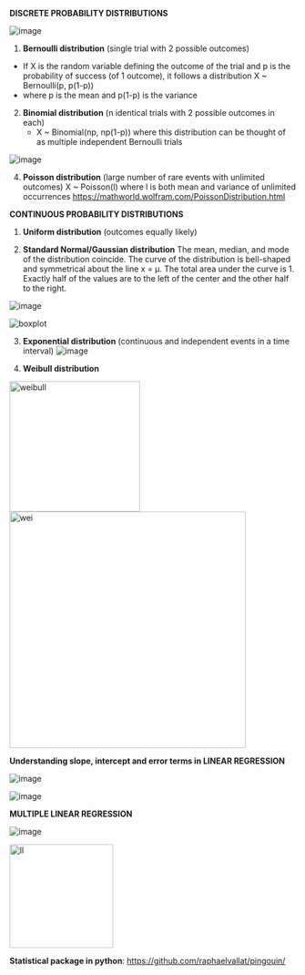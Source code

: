 
**DISCRETE PROBABILITY DISTRIBUTIONS**

![image](https://user-images.githubusercontent.com/101544669/172357459-389a7839-7983-4ee8-96a5-bebe7e50f1d0.png)
1) **Bernoulli distribution** (single trial with 2 possible outcomes)
 - If X is the random variable defining the outcome of the trial and p is the probability of success (of 1 outcome), it follows a distribution X ~ Bernoulli(p, p(1-p))
 - where p is the mean and p(1-p) is the variance
   
2) **Binomial distribution** (n identical trials with 2 possible outcomes in each)
   - X ~ Binomial(np, np(1-p))
     where this distribution can be thought of as multiple independent Bernoulli trials
       
![image](https://user-images.githubusercontent.com/101544669/172357617-c12a8dd8-f094-4220-a1af-7cccb4aca46e.png)

4) **Poisson distribution** (large number of rare events with unlimited outcomes)
	X ~ Poisson(l) where l is both mean and variance of unlimited occurrences
https://mathworld.wolfram.com/PoissonDistribution.html


**CONTINUOUS PROBABILITY DISTRIBUTIONS**

1) **Uniform distribution** (outcomes equally likely)

2) **Standard Normal/Gaussian distribution**
   The mean, median, and mode of the distribution coincide. The curve of the distribution is bell-shaped and symmetrical about the line x = μ. The total area under the curve is 1. Exactly half of the values are to the left of the center and the other half to the right.

![image](https://user-images.githubusercontent.com/101544669/172358474-b1997aed-d0e4-482a-a09b-2355dfb693c2.png)

![boxplot](https://github.com/ranja-sarkar/stats/assets/101544669/49ed0ab5-69ed-47f2-bc49-b7e19fcf6e42)

3) **Exponential distribution** (continuous and independent events in a time interval)
![image](https://user-images.githubusercontent.com/101544669/172358950-ace7b1f7-c268-4e15-a9fc-3580c8742509.png)

4) **Weibull distribution** 
<img width="229" alt="weibull" src="https://github.com/ranja-sarkar/stats/assets/101544669/baf9a393-abb5-4c16-a979-33ff9df3e1ee">
<img width="415" alt="wei" src="https://github.com/ranja-sarkar/stats/assets/101544669/ee6a54c3-e0ab-4469-be45-e847a5bbe74b">




**Understanding slope, intercept and error terms in LINEAR REGRESSION**

![image](https://user-images.githubusercontent.com/101544669/172360437-79410e56-8280-4cef-a715-86d4f12c7449.png)

![image](https://user-images.githubusercontent.com/101544669/172360515-38ee090f-1a75-44f8-aad8-cd12286776c1.png)

**MULTIPLE LINEAR REGRESSION**

![image](https://user-images.githubusercontent.com/101544669/172360599-7f660c2b-3818-4051-b763-a743316add2b.png)

<img width="182" alt="ll" src="https://github.com/ranja-sarkar/stats/assets/101544669/4b29b83f-45b5-45b8-a9a0-3b501c3558e6">


**Statistical package in python**: https://github.com/raphaelvallat/pingouin/
